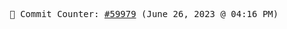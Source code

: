 <p align="center">
    <samp>
        📮 Commit Counter: <a href="https://github.com/Javascript-void0/Javascript-void0/commits/main">#59979</a> (June 26, 2023 @ 04:16 PM)
    </samp>
</p>
